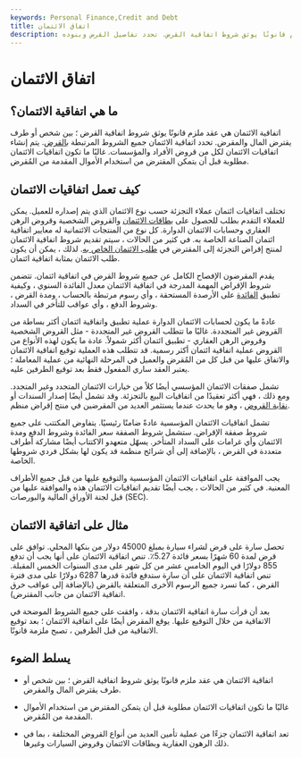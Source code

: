 ```yaml
---
keywords: Personal Finance,Credit and Debt
title: اتفاق الائتمان
description: اتفاقية الائتمان هي عقد ملزم قانونًا يوثق شروط اتفاقية القرض. تحدد تفاصيل القرض وبنوده.
---
```


# اتفاق الائتمان
## ما هي اتفاقية الائتمان؟

اتفاقية الائتمان هي عقد ملزم قانونًا يوثق شروط اتفاقية القرض ؛ بين شخص أو طرف يقترض المال والمقرض. تحدد اتفاقية الائتمان جميع الشروط المرتبطة [بالقرض](/loan). يتم إنشاء اتفاقيات الائتمان لكل من قروض الأفراد والمؤسسات. غالبًا ما تكون اتفاقيات الائتمان مطلوبة قبل أن يتمكن المقترض من استخدام الأموال المقدمة من المُقرض.

## كيف تعمل اتفاقيات الائتمان

تختلف اتفاقيات ائتمان عملاء التجزئة حسب نوع الائتمان الذي يتم إصداره للعميل. يمكن للعملاء التقدم بطلب للحصول على [بطاقات الائتمان](/creditcard) والقروض الشخصية وقروض الرهن العقاري وحسابات الائتمان الدوارة. كل نوع من المنتجات الائتمانية له معايير اتفاقية ائتمان الصناعة الخاصة به. في كثير من الحالات ، سيتم تقديم شروط اتفاقية الائتمان لمنتج إقراض التجزئة إلى المقترض في [طلب الائتمان الخاص به](/credit-application). لذلك ، يمكن أن يكون طلب الائتمان بمثابة اتفاقية ائتمان.

يقدم المقرضون الإفصاح الكامل عن جميع شروط القرض في اتفاقية ائتمان. تتضمن شروط الإقراض المهمة المدرجة في اتفاقية الائتمان معدل الفائدة السنوي ، وكيفية تطبيق [الفائدة](/interest) على الأرصدة المستحقة ، وأي رسوم مرتبطة بالحساب ، ومدة القرض ، وشروط الدفع ، وأي عواقب للتأخر في السداد.

عادةً ما يكون لحسابات الائتمان الدوارة عملية تطبيق واتفاقية ائتمان أكثر بساطة من القروض غير المتجددة. غالبًا ما تتطلب القروض غير المتجددة - مثل القروض الشخصية وقروض الرهن العقاري - تطبيق ائتمان أكثر شمولاً. عادة ما يكون لهذه الأنواع من القروض عملية اتفاقية ائتمان أكثر رسمية. قد تتطلب هذه العملية توقيع اتفاقية الائتمان والاتفاق عليها من قبل كل من المُقرض والعميل في المرحلة النهائية من عملية المعاملة ؛ يعتبر العقد ساري المفعول فقط بعد توقيع الطرفين عليه.

تشمل صفقات الائتمان المؤسسي أيضًا كلاً من خيارات الائتمان المتجدد وغير المتجدد. ومع ذلك ، فهي أكثر تعقيدًا من اتفاقيات البيع بالتجزئة. وقد تشمل أيضًا إصدار السندات أو [نقابة القروض](/syndicatedloan) ، وهو ما يحدث عندما يستثمر العديد من المقرضين في منتج إقراض منظم.

تشمل اتفاقيات الائتمان المؤسسية عادةً ضامنًا رئيسيًا. يتفاوض المكتتب على جميع شروط صفقة الإقراض. ستشمل شروط الصفقة سعر الفائدة وشروط الدفع ومدة الائتمان وأي غرامات على السداد المتأخر. يسهّل متعهدو الاكتتاب أيضًا مشاركة أطراف متعددة في القرض ، بالإضافة إلى أي شرائح منظمة قد يكون لها بشكل فردي شروطها الخاصة.

يجب الموافقة على اتفاقيات الائتمان المؤسسية والتوقيع عليها من قبل جميع الأطراف المعنية. في كثير من الحالات ، يجب أيضًا تقديم اتفاقيات الائتمان هذه والموافقة عليها من قبل لجنة الأوراق المالية والبورصات (SEC).

## مثال على اتفاقية الائتمان

تحصل سارة على قرض لشراء سيارة بمبلغ 45000 دولار من بنكها المحلي. توافق على قرض لمدة 60 شهرًا بسعر فائدة 5.27٪. تنص اتفاقية الائتمان على أنها يجب أن تدفع 855 دولارًا في اليوم الخامس عشر من كل شهر على مدى السنوات الخمس المقبلة. تنص اتفاقية الائتمان على أن سارة ستدفع فائدة قدرها 6287 دولارًا على مدى فترة القرض ، كما تسرد جميع الرسوم الأخرى المتعلقة بالقرض (بالإضافة إلى عواقب خرق اتفاقية الائتمان من جانب المقترض).

بعد أن قرأت سارة اتفاقية الائتمان بدقة ، وافقت على جميع الشروط الموضحة في الاتفاقية من خلال التوقيع عليها. يوقع المقرض أيضًا على اتفاقية الائتمان ؛ بعد توقيع الاتفاقية من قبل الطرفين ، تصبح ملزمة قانونًا.

## يسلط الضوء

- اتفاقية الائتمان هي عقد ملزم قانونًا يوثق شروط اتفاقية القرض ؛ بين شخص أو طرف يقترض المال والمقرض.

- غالبًا ما تكون اتفاقيات الائتمان مطلوبة قبل أن يتمكن المقترض من استخدام الأموال المقدمة من المُقرض.

- تعد اتفاقية الائتمان جزءًا من عملية تأمين العديد من أنواع القروض المختلفة ، بما في ذلك الرهون العقارية وبطاقات الائتمان وقروض السيارات وغيرها.

